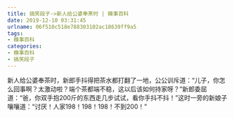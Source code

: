 ```yaml
---
title: 搞笑段子->新人给公婆奉茶时 | 糗事百科
date: 2019-12-10 03:31:45
urlname: 06f510c518e788303102ac18639ff9a5
tags: 
- 糗事百科
categories:
- 糗事百科
- 搞笑段子
---
```

新人给公婆奉茶时，新郎手抖得把茶水都打翻了一地，公公训斥道：“儿子，你怎么回事啊？太激动啦？端个茶都端不稳，这以后该如何持家呀？”新郎委屈道：“爸，你双手抱200斤的东西走几步试试，看你手抖不抖！”这时一旁的新娘子嚷嚷道：“讨厌！人家198！198！198！不到200！”


